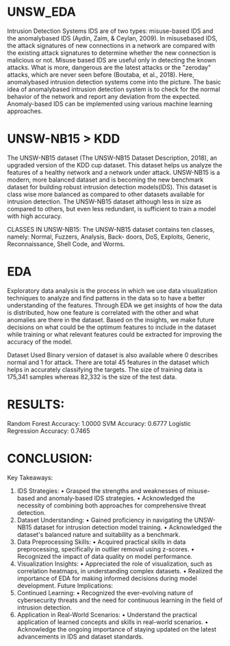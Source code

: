 # UNSW_EDA
Intrusion Detection Systems
IDS are of two types: misuse-based IDS and the anomalybased IDS (Aydin, Zaim, & Ceylan, 2009). In misusebased IDS, the attack signatures of new connections in a network are compared with the existing attack signatures to determine whether the new connection is malicious or not. Misuse based IDS are useful only in detecting the known attacks. What is more, dangerous are the latest attacks or the "zeroday" attacks, which are never seen before (Boutaba, et al., 2018). Here, anomalybased intrusion detection systems come into the picture. The basic idea of anomalybased intrusion detection system is to check for the normal behavior of the network and report any deviation from the expected. Anomaly-based IDS can be implemented using various machine learning approaches.

# UNSW-NB15 > KDD
The UNSW-NB15 dataset (The UNSW-NB15 Dataset Description, 2018), an upgraded version of the KDD cup dataset. This dataset helps us analyze the features of a healthy network and a network under attack. UNSW-NB15 is a modern, more balanced dataset and is becoming the new benchmark dataset for building robust intrusion detection models(IDS). This dataset is class wise more balanced as compared to other datasets available for intrusion detection. The UNSW-NB15 dataset although less in size as compared to others, but even less redundant, is sufficient to train a model with high accuracy.

CLASSES IN UNSW-NB15: The UNSW-NB15 dataset contains ten classes, namely: Normal, Fuzzers, Analysis, Back- doors, DoS, Exploits, Generic, Reconnaissance, Shell Code, and Worms.

# EDA
Exploratory data analysis is the process in which we use data visualization techniques to analyze and find patterns in the data so to have a better understanding of the features. Through EDA we get insights of how the data is distributed, how one feature is correlated with the other and what anomalies are there in the dataset. Based on the insights, we make future decisions on what could be the optimum features to include in the dataset while training or what relevant features could be extracted for improving the accuracy of the model.

Dataset Used
Binary version of dataset is also available where 0 describes normal and 1 for attack. There are total 45 features in the dataset which helps in accurately classifying the targets. The size of training data is 175,341 samples whereas 82,332 is the size of the test data.

# RESULTS:
Random Forest Accuracy: 1.0000
SVM Accuracy: 0.6777
Logistic Regression Accuracy: 0.7465

# CONCLUSION:
Key Takeaways:
1.	IDS Strategies:
•	Grasped the strengths and weaknesses of misuse-based and anomaly-based IDS strategies.
•	Acknowledged the necessity of combining both approaches for comprehensive threat detection.
2.	Dataset Understanding:
•	Gained proficiency in navigating the UNSW-NB15 dataset for intrusion detection model training.
•	Acknowledged the dataset's balanced nature and suitability as a benchmark.
3.	Data Preprocessing Skills:
•	Acquired practical skills in data preprocessing, specifically in outlier removal using z-scores.
•	Recognized the impact of data quality on model performance.
4.	Visualization Insights:
•	Appreciated the role of visualization, such as correlation heatmaps, in understanding complex datasets.
•	Realized the importance of EDA for making informed decisions during model development.
Future Implications:
1.	Continued Learning:
•	Recognized the ever-evolving nature of cybersecurity threats and the need for continuous learning in the field of intrusion detection.
2.	Application in Real-World Scenarios:
•	Understand the practical application of learned concepts and skills in real-world scenarios.
•	Acknowledge the ongoing importance of staying updated on the latest advancements in IDS and dataset standards.

